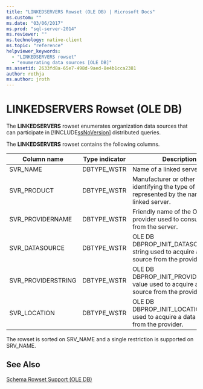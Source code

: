 ```yaml
---
title: "LINKEDSERVERS Rowset (OLE DB) | Microsoft Docs"
ms.custom: ""
ms.date: "03/06/2017"
ms.prod: "sql-server-2014"
ms.reviewer: ""
ms.technology: native-client
ms.topic: "reference"
helpviewer_keywords: 
  - "LINKEDSERVERS rowset"
  - "enumerating data sources [OLE DB]"
ms.assetid: 2633fd8a-65e7-498d-9aed-8e4b1cca2381
author: rothja
ms.author: jroth
---
```

# LINKEDSERVERS Rowset (OLE DB)
  The **LINKEDSERVERS** rowset enumerates organization data sources that can participate in [!INCLUDE[ssNoVersion](../../../includes/ssnoversion-md.md)] distributed queries.  
  
 The **LINKEDSERVERS** rowset contains the following columns.  
  
|Column name|Type indicator|Description|  
|-----------------|--------------------|-----------------|  
|SVR_NAME|DBTYPE_WSTR|Name of a linked server.|  
|SVR_PRODUCT|DBTYPE_WSTR|Manufacturer or other name identifying the type of data store represented by the name of the linked server.|  
|SVR_PROVIDERNAME|DBTYPE_WSTR|Friendly name of the OLE DB provider used to consume data from the server.|  
|SVR_DATASOURCE|DBTYPE_WSTR|OLE DB DBPROP_INIT_DATASOURCE string used to acquire a data source from the provider.|  
|SVR_PROVIDERSTRING|DBTYPE_WSTR|OLE DB DBPROP_INIT_PROVIDERSTRING value used to acquire a data source from the provider.|  
|SVR_LOCATION|DBTYPE_WSTR|OLE DB DBPROP_INIT_LOCATION string used to acquire a data source from the provider.|  
  
 The rowset is sorted on SRV_NAME and a single restriction is supported on SRV_NAME.  
  
## See Also  
 [Schema Rowset Support &#40;OLE DB&#41;](schema-rowset-support-ole-db.md)  
  
  

